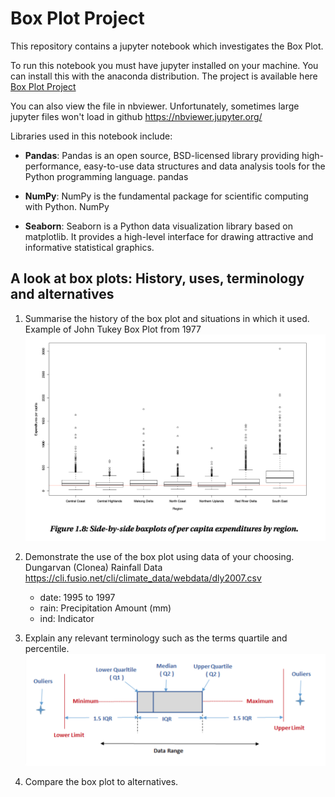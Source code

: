 # Box Plot Project

This repository contains a jupyter notebook which investigates the Box Plot.

To run this notebook you must have jupyter installed on your machine. You can install this with the anaconda distribution. The project is available here [Box Plot Project ](Box%20Plot%20Project.ipynb)

You can also view the file in nbviewer. Unfortunately, sometimes large jupyter files won't load in github https://nbviewer.jupyter.org/

Libraries used in this notebook include:

- **Pandas**: Pandas is an open source, BSD-licensed library providing high-performance, easy-to-use data structures and data analysis tools for the Python programming language. pandas

- **NumPy**: NumPy is the fundamental package for scientific computing with Python. NumPy

- **Seaborn**: Seaborn is a Python data visualization library based on matplotlib. It provides a high-level interface for drawing attractive and informative statistical graphics.




## A look at box plots: History, uses, terminology and alternatives

1. Summarise the history of the box plot and situations in which it used.
Example of John Tukey Box Plot from 1977
![pandas](boxplot_jtukey.png)

2. Demonstrate the use of the box plot using data of your choosing.
    Dungarvan (Clonea) Rainfall Data https://cli.fusio.net/cli/climate_data/webdata/dly2007.csv
    - date:  1995 to 1997
    - rain: Precipitation Amount (mm)	
    - ind:  Indicator	

3. Explain any relevant terminology such as the terms quartile and percentile.
   ![pandas](boxplotexample.png)
   
4. Compare the box plot to alternatives.



